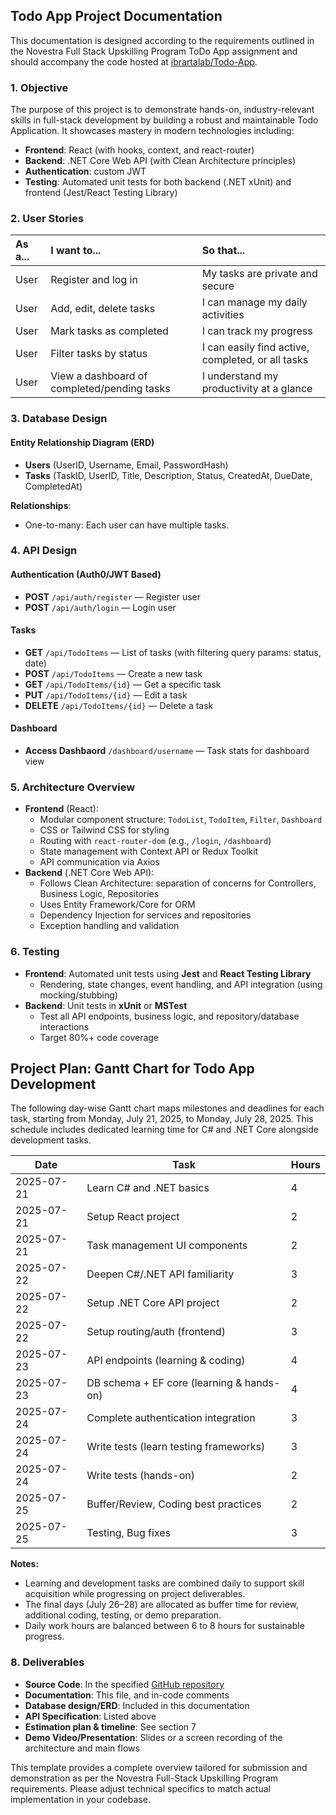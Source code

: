 ## Todo App Project Documentation

This documentation is designed according to the requirements outlined in the Novestra Full Stack Upskilling Program ToDo App assignment and should accompany the code hosted at [ibrartalab/Todo-App](https://github.com/ibrartalab/Todo-App).

### 1. Objective

The purpose of this project is to demonstrate hands-on, industry-relevant skills in full-stack development by building a robust and maintainable Todo Application. It showcases mastery in modern technologies including:

- **Frontend**: React (with hooks, context, and react-router)
- **Backend**: .NET Core Web API (with Clean Architecture principles)
- **Authentication**: custom JWT
- **Testing**: Automated unit tests for both backend (.NET xUnit) and frontend (Jest/React Testing Library)


### 2. User Stories

| As a... | I want to... | So that... |
| :-- | :-- | :-- |
| User | Register and log in | My tasks are private and secure |
| User | Add, edit, delete tasks | I can manage my daily activities |
| User | Mark tasks as completed | I can track my progress |
| User | Filter tasks by status | I can easily find active, completed, or all tasks |
| User | View a dashboard of completed/pending tasks | I understand my productivity at a glance |

### 3. Database Design

#### Entity Relationship Diagram (ERD)

- **Users** (UserID, Username, Email, PasswordHash)
- **Tasks** (TaskID, UserID, Title, Description, Status, CreatedAt, DueDate, CompletedAt)

**Relationships**:

- One-to-many: Each user can have multiple tasks.


### 4. API Design

#### Authentication (Auth0/JWT Based)

- **POST** `/api/auth/register` — Register user
- **POST** `/api/auth/login` — Login user


#### Tasks

- **GET** `/api/TodoItems` — List of tasks (with filtering query params: status, date)
- **POST** `/api/TodoItems` — Create a new task
- **GET** `/api/TodoItems/{id}` — Get a specific task
- **PUT** `/api/TodoItems/{id}` — Edit a task
- **DELETE** `/api/TodoItems/{id}` — Delete a task


#### Dashboard

- **Access Dashbaord** `/dashboard/username` — Task stats for dashboard view


### 5. Architecture Overview

- **Frontend** (React):
    - Modular component structure: `TodoList`, `TodoItem`, `Filter`, `Dashboard`
    - CSS or Tailwind CSS for styling
    - Routing with `react-router-dom` (e.g., `/login`, `/dashboard`)
    - State management with Context API or Redux Toolkit
    - API communication via Axios
- **Backend** (.NET Core Web API):
    - Follows Clean Architecture: separation of concerns for Controllers, Business Logic, Repositories
    - Uses Entity Framework/Core for ORM
    - Dependency Injection for services and repositories
    - Exception handling and validation


### 6. Testing

- **Frontend**: Automated unit tests using **Jest** and **React Testing Library**
    - Rendering, state changes, event handling, and API integration (using mocking/stubbing)
- **Backend**: Unit tests in **xUnit** or **MSTest**
    - Test all API endpoints, business logic, and repository/database interactions
    - Target 80%+ code coverage

## Project Plan: Gantt Chart for Todo App Development

The following day-wise Gantt chart maps milestones and deadlines for each task, starting from Monday, July 21, 2025, to Monday, July 28, 2025. This schedule includes dedicated learning time for C# and .NET Core alongside development tasks.

| Date       | Task                                      | Hours |
|------------|-------------------------------------------|-------|
| 2025-07-21 | Learn C# and .NET basics                   | 4     |
| 2025-07-21 | Setup React project                        | 2     |
| 2025-07-21 | Task management UI components              | 2     |
| 2025-07-22 | Deepen C#/.NET API familiarity            | 3     |
| 2025-07-22 | Setup .NET Core API project                | 2     |
| 2025-07-22 | Setup routing/auth (frontend)              | 3     |
| 2025-07-23 | API endpoints (learning & coding)          | 4     |
| 2025-07-23 | DB schema + EF core (learning & hands-on) | 4     |
| 2025-07-24 | Complete authentication integration        | 3     |
| 2025-07-24 | Write tests (learn testing frameworks)     | 3     |
| 2025-07-24 | Write tests (hands-on)                     | 2     |
| 2025-07-25 | Buffer/Review, Coding best practices       | 2     |
| 2025-07-25 | Testing, Bug fixes                         | 3     |

**Notes:**

- Learning and development tasks are combined daily to support skill acquisition while progressing on project deliverables.
- The final days (July 26–28) are allocated as buffer time for review, additional coding, testing, or demo preparation.
- Daily work hours are balanced between 6 to 8 hours for sustainable progress.


### 8. Deliverables

- **Source Code**: In the specified [GitHub repository](https://github.com/ibrartalab/Todo-App)
- **Documentation**: This file, and in-code comments
- **Database design/ERD**: Included in this documentation
- **API Specification**: Listed above
- **Estimation plan \& timeline**: See section 7
- **Demo Video/Presentation**: Slides or a screen recording of the architecture and main flows

This template provides a complete overview tailored for submission and demonstration as per the Novestra Full-Stack Upskilling Program requirements. Please adjust technical specifics to match actual implementation in your codebase.
